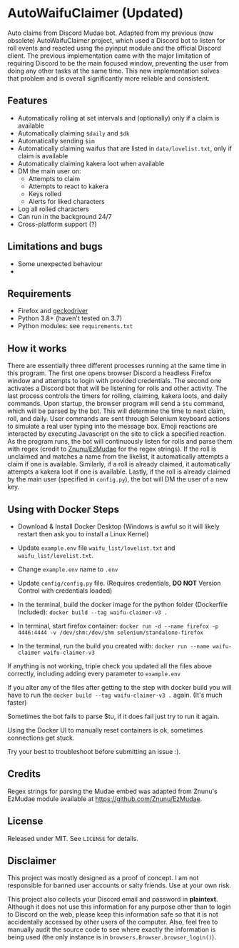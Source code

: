 # AutoWaifuClaimer (Updated)
Auto claims from Discord Mudae bot. Adapted from my previous (now obsolete) AutoWaifuClaimer project, which used a Discord bot to listen for roll events and reacted using the pyinput module and the official Discord client. The previous implementation came with the major limitation of requiring Discord to be the main focused window, preventing the user from doing any other tasks at the same time. This new implementation solves that problem and is overall significantly more reliable and consistent.

## Features
- Automatically rolling at set intervals and (optionally) only if a claim is available
- Automatically claiming `$daily` and `$dk`
- Automatically sending `$im`
- Automatically claiming waifus that are listed in `data/lovelist.txt`, only if claim is available
- Automatically claiming kakera loot when available
- DM the main user on:
  - Attempts to claim
  - Attempts to react to kakera
  - Keys rolled
  - Alerts for liked characters
- Log all rolled characters
- Can run in the background 24/7
- Cross-platform support (?)

## Limitations and bugs
- Some unexpected behaviour
- 

## Requirements
- Firefox and [geckodriver](https://github.com/mozilla/geckodriver/releases)
- Python 3.8+ (haven't tested on 3.7)
- Python modules: see `requirements.txt`

## How it works
There are essentially three different processes running at the same time in this program. The first one opens browser Discord a headless Firefox window and attempts to login with provided credentials. The second one activates a Discord bot that will be listening for rolls and other activity. The last process controls the timers for rolling, claiming, kakera loots, and daily commands. Upon startup, the browser program will send a `$tu` command, which will be parsed by the bot. This will determine the time to next claim, roll, and daily. User commands are sent through Selenium keyboard actions to simulate a real user typing into the message box. Emoji reactions are interacted by executing Javascript on the site to click a specified reaction. As the program runs, the bot will continuously listen for rolls and parse them with regex (credit to [Znunu/EzMudae](https://github.com/Znunu/EzMudae) for the regex strings). If the roll is unclaimed and matches a name from the likelist, it automatically attempts a claim if one is available. Similarly, if a roll is already claimed, it automatically attempts a kakera loot if one is available. Lastly, if the roll is already claimed by the main user (specified in `config.py`), the bot will DM the user of a new key.

## Using with Docker Steps

- Download & Install Docker Desktop (Windows is awful so it will likely restart then ask you to install a Linux Kernel)

- Update `example.env` file `waifu_list/lovelist.txt` and `waifu_list/lovelist.txt`.

- Change `example.env` name to `.env`

- Update `config/config.py` file. (Requires credentials, **DO NOT** Version Control with credentials loaded)

- In the terminal, build the docker image for the python folder (Dockerfile Included): `docker build --tag waifu-claimer-v3 .`

- In terminal, start firefox container: `docker run -d --name firefox -p 4446:4444 -v /dev/shm:/dev/shm selenium/standalone-firefox`

- In the terminal, run the build you created with: `docker run --name waifu-claimer waifu-claimer-v3`

If anything is not working, triple check you updated all the files above correctly, including adding every parameter to `example.env` 

If you alter any of the files after getting to the step with docker build you will have to run the `docker build --tag waifu-claimer-v3 .` again. (It's much faster)

Sometimes the bot fails to parse $tu, if it does fail just try to run it again.

Using the Docker UI to manually reset containers is ok, sometimes connections get stuck. 

Try your best to troubleshoot before submitting an issue :).

## Credits
Regex strings for parsing the Mudae embed was adapted from Znunu's EzMudae module available at https://github.com/Znunu/EzMudae.

## License
Released under MIT. See `LICENSE` for details.

## Disclaimer
This project was mostly designed as a proof of concept. I am not responsible for banned user accounts or salty friends. Use at your own risk.

This project also collects your Discord email and password in **plaintext**. Although it does not use this information for any purpose other than to login to Discord on the web, please keep this information safe so that it is not accidentally accessed by other users of the computer. Also, feel free to manually audit the source code to see where exactly the information is being used (the only instance is in `browsers.Browser.browser_login()`).
